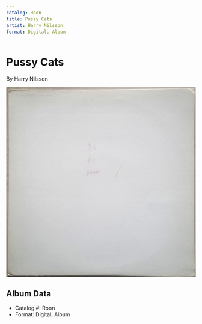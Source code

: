 ```yaml
---
catalog: Roon
title: Pussy Cats
artist: Harry Nilsson
format: Digital, Album
---
```


# Pussy Cats

By Harry Nilsson

![](../../assets/albumcovers/Harry_Nilsson-Pussy_Cats.png)

## Album Data

- Catalog #: Roon
- Format: Digital, Album

